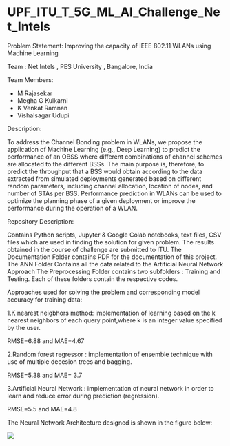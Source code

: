 # UPF_ITU_T_5G_ML_AI_Challenge_Net_Intels

Problem Statement: Improving the capacity of IEEE 802.11 WLANs using Machine Learning

Team : Net Intels , PES University , Bangalore, India

Team Members:
- M Rajasekar
- Megha G Kulkarni
- K Venkat Ramnan
- Vishalsagar Udupi

Description:

To address the Channel Bonding problem in WLANs, we propose the application of Machine Learning (e.g., Deep Learning) to predict the performance of an OBSS where different combinations of channel schemes are allocated to the different BSSs. The main purpose is, therefore, to predict the throughput that a BSS would obtain according to the data extracted from simulated deployments generated based on different random parameters, including channel allocation, location of nodes, and number of STAs per BSS.
Performance prediction in WLANs can be used to optimize the planning phase of a given deployment or improve the performance during the operation of a WLAN.

Repository Description:

Contains Python scripts, Jupyter & Google Colab notebooks, text files, CSV files which are used in finding the solution for given problem. The results obtained in the course of challenge are submitted to ITU.
The Documentation Folder contains PDF for the documentation of this project.
The ANN Folder Contains all the data related to the Artificial Neural Network Approach
The Preprocessing Folder contains two subfolders : Training and Testing. Each of these folders contain the respective codes.

Approaches used for solving the problem and corresponding model accuracy for training data:

1.K nearest neigbhors method: implementation of learning based on the k nearest neighbors of each query point,where k is an integer value specified by the user.

  RMSE=6.88 and MAE=4.67
  
2.Random forest regressor : implementation of ensemble technique with use of multiple decesion trees and bagging.

  RMSE=5.38 and MAE= 3.7
  
3.Artificial Neural Network : implementation of neural network in order to learn and reduce error during prediction (regression).

 RMSE=5.5 and MAE=4.8

The Neural Network Architecture designed is shown in the figure below:

![](Neural_Network_Architecture.jpg)


 
  

